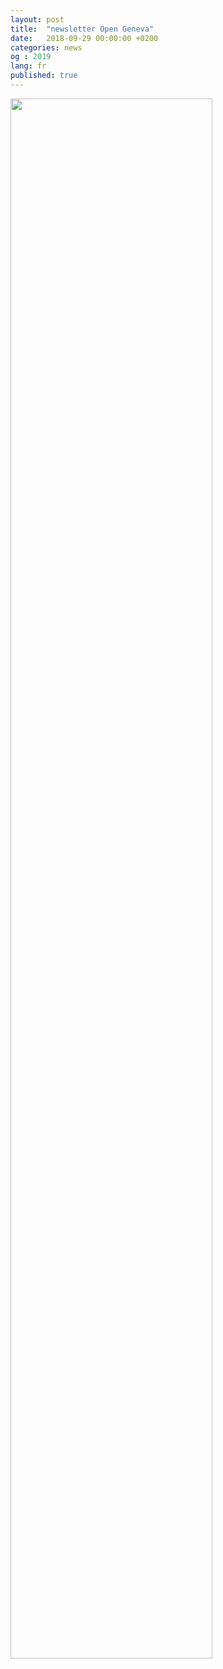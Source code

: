```yaml
---
layout: post
title:  "newsletter Open Geneva"
date:   2018-09-29 00:00:00 +0200
categories: news
og : 2019
lang: fr
published: true
---
```


<a href="https://mailchi.mp/399da5ab722d/open-geneva-newsletter"><img src="{{ site.baseurl }}/images/newsletter.png" width="80%" alt="" class="imgspace" /></a>
